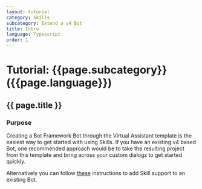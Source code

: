```yaml
---
layout: tutorial
category: Skills
subcategory: Extend a v4 Bot
title: Intro
language: Typescript
order: 1
---
```



# Tutorial: {{page.subcategory}} ({{page.language}})

## {{ page.title }}

### Purpose

Creating a Bot Framework Bot through the Virtual Assistant template is the easiest way to get started with using Skills. If you have an existing v4 based Bot, one recommended approach would be to take the resulting project from this template and bring across your custom dialogs to get started quickly.

Alternatively you can follow [these](https://docs.microsoft.com/en-us/azure/bot-service/skill-implement-consumer?view=azure-bot-service-4.0&tabs=cs) instructions to add Skill support to an existing Bot.